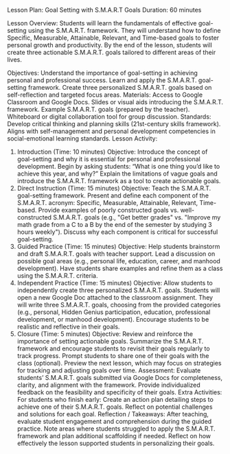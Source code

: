 Lesson Plan: Goal Setting with S.M.A.R.T Goals
Duration:
60 minutes

Lesson Overview:
Students will learn the fundamentals of effective goal-setting using the S.M.A.R.T. framework. They will understand how to define Specific, Measurable, Attainable, Relevant, and Time-based goals to foster personal growth and productivity. By the end of the lesson, students will create three actionable S.M.A.R.T. goals tailored to different areas of their lives.

Objectives:
Understand the importance of goal-setting in achieving personal and professional success.
Learn and apply the S.M.A.R.T. goal-setting framework.
Create three personalized S.M.A.R.T. goals based on self-reflection and targeted focus areas.
Materials:
Access to Google Classroom and Google Docs.
Slides or visual aids introducing the S.M.A.R.T. framework.
Example S.M.A.R.T. goals (prepared by the teacher).
Whiteboard or digital collaboration tool for group discussion.
Standards:
Develop critical thinking and planning skills (21st-century skills framework).
Aligns with self-management and personal development competencies in social-emotional learning standards.
Lesson Activity:
1. Introduction (Time: 10 minutes)
Objective: Introduce the concept of goal-setting and why it is essential for personal and professional development.
Begin by asking students: “What is one thing you’d like to achieve this year, and why?”
Explain the limitations of vague goals and introduce the S.M.A.R.T. framework as a tool to create actionable goals.
2. Direct Instruction (Time: 15 minutes)
Objective: Teach the S.M.A.R.T. goal-setting framework.
Present and define each component of the S.M.A.R.T. acronym: Specific, Measurable, Attainable, Relevant, Time-based.
Provide examples of poorly constructed goals vs. well-constructed S.M.A.R.T. goals (e.g., "Get better grades" vs. "Improve my math grade from a C to a B by the end of the semester by studying 3 hours weekly").
Discuss why each component is critical for successful goal-setting.
3. Guided Practice (Time: 15 minutes)
Objective: Help students brainstorm and draft S.M.A.R.T. goals with teacher support.
Lead a discussion on possible goal areas (e.g., personal life, education, career, and manhood development).
Have students share examples and refine them as a class using the S.M.A.R.T. criteria.
4. Independent Practice (Time: 15 minutes)
Objective: Allow students to independently create three personalized S.M.A.R.T. goals.
Students will open a new Google Doc attached to the classroom assignment.
They will write three S.M.A.R.T. goals, choosing from the provided categories (e.g., personal, Hidden Genius participation, education, professional development, or manhood development).
Encourage students to be realistic and reflective in their goals.
5. Closure (Time: 5 minutes)
Objective: Review and reinforce the importance of setting actionable goals.
Summarize the S.M.A.R.T. framework and encourage students to revisit their goals regularly to track progress.
Prompt students to share one of their goals with the class (optional).
Preview the next lesson, which may focus on strategies for tracking and adjusting goals over time.
Assessment:
Evaluate students’ S.M.A.R.T. goals submitted via Google Docs for completeness, clarity, and alignment with the framework.
Provide individualized feedback on the feasibility and specificity of their goals.
Extra Activities:
For students who finish early:
Create an action plan detailing steps to achieve one of their S.M.A.R.T. goals.
Reflect on potential challenges and solutions for each goal.
Reflection / Takeaways:
After teaching, evaluate student engagement and comprehension during the guided practice.
Note areas where students struggled to apply the S.M.A.R.T. framework and plan additional scaffolding if needed.
Reflect on how effectively the lesson supported students in personalizing their goals.